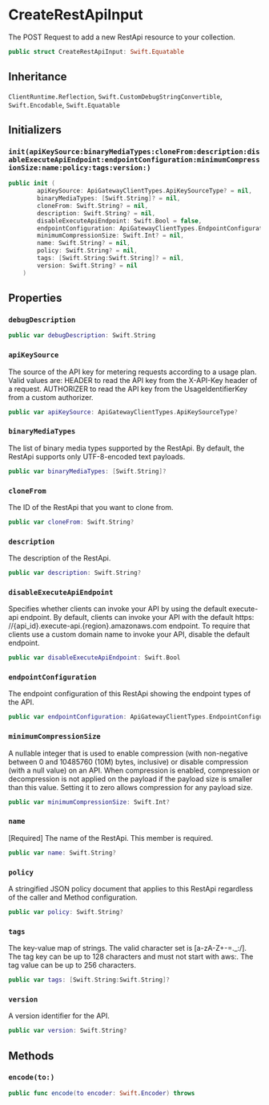# CreateRestApiInput

The POST Request to add a new RestApi resource to your collection.

``` swift
public struct CreateRestApiInput: Swift.Equatable 
```

## Inheritance

`ClientRuntime.Reflection`, `Swift.CustomDebugStringConvertible`, `Swift.Encodable`, `Swift.Equatable`

## Initializers

### `init(apiKeySource:binaryMediaTypes:cloneFrom:description:disableExecuteApiEndpoint:endpointConfiguration:minimumCompressionSize:name:policy:tags:version:)`

``` swift
public init (
        apiKeySource: ApiGatewayClientTypes.ApiKeySourceType? = nil,
        binaryMediaTypes: [Swift.String]? = nil,
        cloneFrom: Swift.String? = nil,
        description: Swift.String? = nil,
        disableExecuteApiEndpoint: Swift.Bool = false,
        endpointConfiguration: ApiGatewayClientTypes.EndpointConfiguration? = nil,
        minimumCompressionSize: Swift.Int? = nil,
        name: Swift.String? = nil,
        policy: Swift.String? = nil,
        tags: [Swift.String:Swift.String]? = nil,
        version: Swift.String? = nil
    )
```

## Properties

### `debugDescription`

``` swift
public var debugDescription: Swift.String 
```

### `apiKeySource`

The source of the API key for metering requests according to a usage plan. Valid values are:​ HEADER to read the API key from the X-API-Key header of a request. AUTHORIZER to read the API key from the UsageIdentifierKey from a custom authorizer.

``` swift
public var apiKeySource: ApiGatewayClientTypes.ApiKeySourceType?
```

### `binaryMediaTypes`

The list of binary media types supported by the RestApi. By default, the RestApi supports only UTF-8-encoded text payloads.

``` swift
public var binaryMediaTypes: [Swift.String]?
```

### `cloneFrom`

The ID of the RestApi that you want to clone from.

``` swift
public var cloneFrom: Swift.String?
```

### `description`

The description of the RestApi.

``` swift
public var description: Swift.String?
```

### `disableExecuteApiEndpoint`

Specifies whether clients can invoke your API by using the default execute-api endpoint. By default, clients can invoke your API with the default https:​//{api\_id}.execute-api.{region}.amazonaws.com endpoint. To require that clients use a custom domain name to invoke your API, disable the default endpoint.

``` swift
public var disableExecuteApiEndpoint: Swift.Bool
```

### `endpointConfiguration`

The endpoint configuration of this RestApi showing the endpoint types of the API.

``` swift
public var endpointConfiguration: ApiGatewayClientTypes.EndpointConfiguration?
```

### `minimumCompressionSize`

A nullable integer that is used to enable compression (with non-negative between 0 and 10485760 (10M) bytes, inclusive) or disable compression (with a null value) on an API. When compression is enabled, compression or decompression is not applied on the payload if the payload size is smaller than this value. Setting it to zero allows compression for any payload size.

``` swift
public var minimumCompressionSize: Swift.Int?
```

### `name`

\[Required\] The name of the RestApi.
This member is required.

``` swift
public var name: Swift.String?
```

### `policy`

A stringified JSON policy document that applies to this RestApi regardless of the caller and Method configuration.

``` swift
public var policy: Swift.String?
```

### `tags`

The key-value map of strings. The valid character set is \[a-zA-Z+-=.\_:​/\]. The tag key can be up to 128 characters and must not start with aws:​. The tag value can be up to 256 characters.

``` swift
public var tags: [Swift.String:Swift.String]?
```

### `version`

A version identifier for the API.

``` swift
public var version: Swift.String?
```

## Methods

### `encode(to:)`

``` swift
public func encode(to encoder: Swift.Encoder) throws 
```
